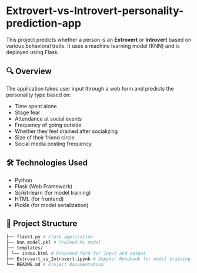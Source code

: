# Extrovert-vs-Introvert-personality-prediction-app

This project predicts whether a person is an **Extrovert** or **Introvert** based on various behavioral traits. It uses a machine learning model (KNN) and is deployed using Flask.

## 🔍 Overview

The application takes user input through a web form and predicts the personality type based on:
- Time spent alone
- Stage fear
- Attendance at social events
- Frequency of going outside
- Whether they feel drained after socializing
- Size of their friend circle
- Social media posting frequency

## 🛠 Technologies Used

- Python
- Flask (Web Framework)
- Scikit-learn (for model training)
- HTML (for frontend)
- Pickle (for model serialization)

## 📁 Project Structure
```bash
├── flask1.py # Flask application
├── knn_model.pkl # Trained ML model
├── templates/
│ └── index.html # Frontend form for input and output
├── Extrovert_vs_Introvert.ipynb # Jupyter Notebook for model training
└── README.md # Project documentation
```

